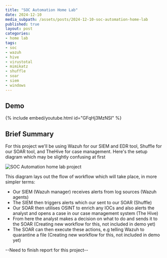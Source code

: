 ```yaml
---
title: "SOC Automation Home Lab"
date: 2024-12-10
media_subpath: /assets/posts/2024-12-10-soc-automation-home-lab
published: true
layout: post
categories:
- home lab
tags:
- soc
- wazuh
- hive
- virustotal
- mimikatz
- shuffle
- soar
- siem
- windows
---
```


## Demo

{% include embed/youtube.html id="GFqHj3MzNSI" %}

## Brief Summary

For this project we'll be using Wazuh for our SIEM and EDR tool, Shuffle for our SOAR tool, and TheHive for case management. Here's the setup diagram which may be slightly confusing at first

![SOC Automation home lab project](SOC_automation_project_diagram.png)

This diagram lays out the flow of workflow which will take place, in more simpler terms:
 - Our SIEM (Wazuh manager) receives alerts from log sources (Wazuh agents)
 - The SIEM then triggers alerts which our sent to our SOAR (Shuffle)
 - Our SOAR then utilises OSINT to enrich any IOCs and also alerts the analyst and opens a case in our case management system (The Hive)
 - From here the analyst makes a decision on what to do and sends it to the SOAR (Creating new workflow for this, not included in demo yet)
 - The SOAR can then execute these actions, e.g telling Wazuh to quarantine a file (Creating new workflow for this, not included in demo yet)

--Need to finish report for this project--
 
